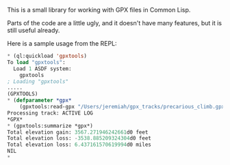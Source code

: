 This is a small library for working with GPX files in Common Lisp.

Parts of the code are a little ugly, and it doesn't have many features, but it is still useful already.

Here is a sample usage from the REPL:

```commonlisp
* (ql:quickload 'gpxtools)
To load "gpxtools":
  Load 1 ASDF system:
    gpxtools
; Loading "gpxtools"
.....
(GPXTOOLS)
* (defparameter *gpx*
    (gpxtools:read-gpx "/Users/jeremiah/gpx_tracks/precarious_climb.gpx"))
Processing track: ACTIVE LOG
*GPX*
* (gpxtools:summarize *gpx*)
Total elevation gain: 3567.271946242661d0 feet
Total elevation loss: -3538.885209324304d0 feet
Total elevation loss: 6.437161570619994d0 miles
NIL
*
```
